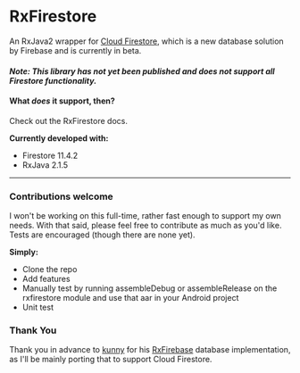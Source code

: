 # RxFirestore
An RxJava2 wrapper for [Cloud Firestore](https://firebase.google.com/docs/firestore/), which is a new database solution by Firebase and is currently in beta.

#### _Note: This library has not yet been published and does not support all Firestore functionality._

#### What _does_ it support, then?
Check out the RxFirestore docs.

**Currently developed with:**
- Firestore 11.4.2
- RxJava 2.1.5

___

### Contributions welcome
I won't be working on this full-time, rather fast enough to support my own needs. With that said, please feel free to contribute as much as you'd like. Tests are encouraged (though there are none yet).

**Simply:**
- Clone the repo
- Add features
- Manually test by running assembleDebug or assembleRelease on the rxfirestore module and use that aar in your Android project
- Unit test

### Thank You
Thank you in advance to [kunny](https://github.com/kunny) for his [RxFirebase](https://github.com/kunny/RxFirebase)  database implementation, as I'll be mainly porting that to support Cloud Firestore.

